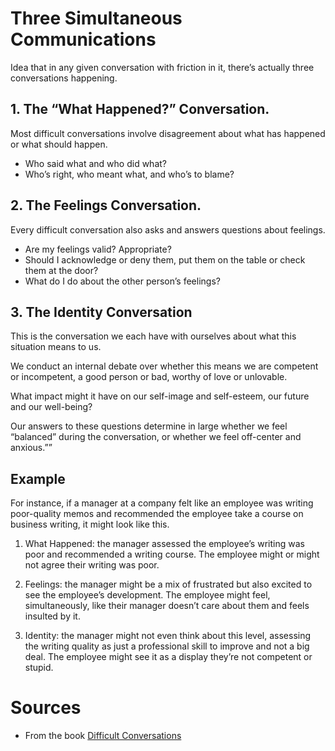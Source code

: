 # Three Simultaneous Communications

Idea that in any given conversation with friction in it, there’s actually three conversations happening. 

## 1. The “What Happened?” Conversation. 
Most difficult conversations involve disagreement about what has happened or what should happen. 

* Who said what and who did what? 
* Who’s right, who meant what, and who’s to blame?

## 2. The Feelings Conversation.
Every difficult conversation also asks and answers questions about feelings.

* Are my feelings valid? Appropriate? 
* Should I acknowledge or deny them, put them on the table or check them at the door? 
* What do I do about the other person’s feelings?

## 3. The Identity Conversation
This is the conversation we each have with ourselves about what this situation means to us.

We conduct an internal debate over whether this means we are competent or incompetent, a good person or bad, worthy of love or unlovable. 

What impact might it have on our self-image and self-esteem, our future and our well-being? 

Our answers to these questions determine in large whether we feel “balanced” during the conversation, or whether we feel off-center and anxious.””


## Example
For instance, if a manager at a company felt like an employee was writing poor-quality memos and recommended the employee take a course on business writing, it might look like this.

1. What Happened: the manager assessed the employee’s writing was poor and recommended a writing course. The employee might or might not agree their writing was poor.

2. Feelings: the manager might be a mix of frustrated but also excited to see the employee’s development. The employee might feel, simultaneously, like their manager doesn’t care about them and feels insulted by it.

3. Identity: the manager might not even think about this level, assessing the writing quality as just a professional skill to improve and not a big deal. The employee might see it as a display they’re not competent or stupid.

# Sources
* From the book [Difficult Conversations](https://www.amazon.com/Difficult-Conversations-Discuss-What-Matters-ebook/dp/B004CR6ALA/ref=as_li_ss_tl?ie=UTF8&qid=1519883267&sr=8-1&keywords=difficult+conversations&linkCode=sl1&tag=sebastianmcom-20&linkId=21eb4dee889adbaed6eb511872bead0f)

